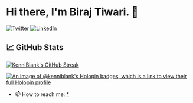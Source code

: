 # Hi there, I'm Biraj Tiwari. 👋

[![Twitter](https://img.shields.io/twitter/follow/birajtwr?style=social)](https://twitter.com/birajtwr)
[![LinkedIn](https://img.shields.io/badge/LinkedIn-Connect-blue?style=social&logo=linkedin)](https://www.linkedin.com/in/birajtiwari)

## 📈 GitHub Stats

[![KenniBlank's GitHub Streak](https://github-readme-streak-stats.herokuapp.com/?user=KenniBlank&theme=transparent)](https://github.com/KenniBlank)


[![An image of @kenniblank's Holopin badges, which is a link to view their full Holopin profile](https://holopin.me/kenniblank)](https://holopin.io/@kenniblank)


- 📫 How to reach me: [*](birajtiwari.com.np/contact)
<!--
**KenniBlank/KenniBlank** is a ✨ _special_ ✨ repository because its `README.md` (this file) appears on your GitHub profile.

Here are some ideas to get you started:

- 🔭 I’m currently working on ...
- 🌱 I’m currently learning ...
- 👯 I’m looking to collaborate on ...
- 🤔 I’m looking for help with ...
- 💬 Ask me about ...
- 😄 Pronouns: ...
- ⚡ Fun fact: ...
-->
